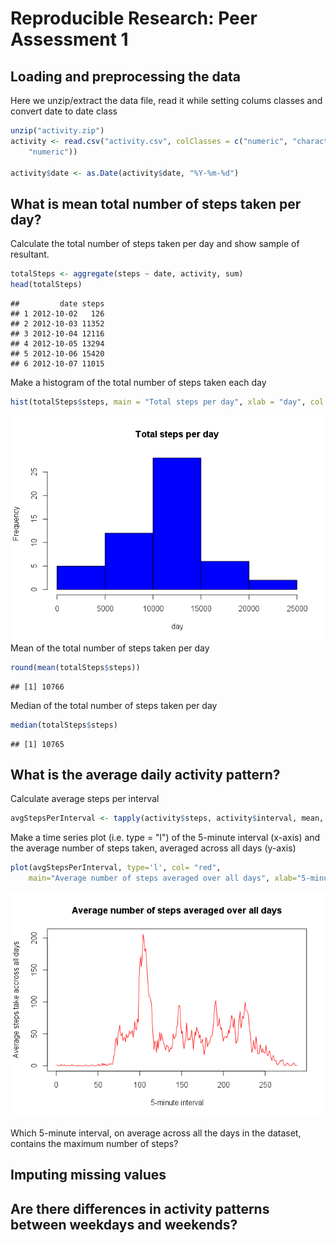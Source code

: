 # Reproducible Research: Peer Assessment 1



## Loading and preprocessing the data

Here we unzip/extract the data file, read it while setting colums classes and convert date to date class

```r
unzip("activity.zip")
activity <- read.csv("activity.csv", colClasses = c("numeric", "character", 
    "numeric"))

activity$date <- as.Date(activity$date, "%Y-%m-%d")
```

## What is mean total number of steps taken per day?

Calculate the total number of steps taken per day and show sample of resultant.

```r
totalSteps <- aggregate(steps ~ date, activity, sum)
head(totalSteps)
```

```
##         date steps
## 1 2012-10-02   126
## 2 2012-10-03 11352
## 3 2012-10-04 12116
## 4 2012-10-05 13294
## 5 2012-10-06 15420
## 6 2012-10-07 11015
```
Make a histogram of the total number of steps taken each day

```r
hist(totalSteps$steps, main = "Total steps per day", xlab = "day", col = "blue")
```

![](PA1_template_files/figure-html/unnamed-chunk-3-1.png) 
Mean of the total number of steps taken per day

```r
round(mean(totalSteps$steps))
```

```
## [1] 10766
```
Median of the total number of steps taken per day

```r
median(totalSteps$steps)
```

```
## [1] 10765
```


## What is the average daily activity pattern?

Calculate average steps per interval

```r
avgStepsPerInterval <- tapply(activity$steps, activity$interval, mean, na.rm = TRUE)
```

Make a time series plot (i.e. type = "l") of the 5-minute interval (x-axis) and the average number of steps taken, averaged across all days (y-axis)

```r
plot(avgStepsPerInterval, type='l', col= "red", 
  	main="Average number of steps averaged over all days", xlab="5-minute interval", ylab="Average steps take accross all days")
```

![](PA1_template_files/figure-html/unnamed-chunk-7-1.png) 

Which 5-minute interval, on average across all the days in the dataset, contains the maximum number of steps?



## Imputing missing values



## Are there differences in activity patterns between weekdays and weekends?
